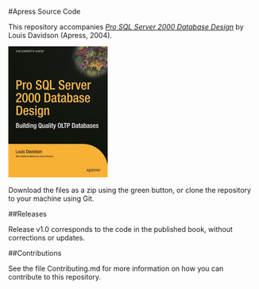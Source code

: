 #Apress Source Code

This repository accompanies [*Pro SQL Server 2000 Database Design*](http://www.apress.com/9781590593028) by Louis Davidson (Apress, 2004).

![Cover image](9781590593028.jpg)

Download the files as a zip using the green button, or clone the repository to your machine using Git.

##Releases

Release v1.0 corresponds to the code in the published book, without corrections or updates.

##Contributions

See the file Contributing.md for more information on how you can contribute to this repository.

